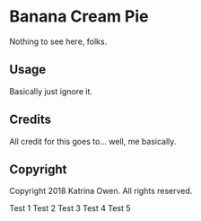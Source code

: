 # Banana Cream Pie

Nothing to see here, folks.

## Usage

Basically just ignore it.

## Credits

All credit for this goes to... well, me basically.

## Copyright

Copyright 2018 Katrina Owen. All rights reserved.

Test 1
Test 2
Test 3
Test 4
Test 5
